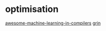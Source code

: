 # optimisation

[awesome-machine-learning-in-compilers](https://github.com/zwang4/awesome-machine-learning-in-compilers)
[grin](https://github.com/grin-compiler/grin)

